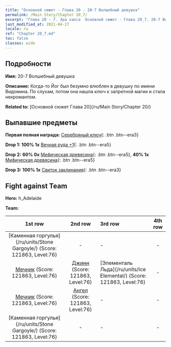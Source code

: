 ```yaml
---
title: "Основной сюжет - Глава 20 - 20-7 Волшебный девушка"
permalink: /Main Story/Chapter 20_7/
excerpt: "Глава 20 - 7. Эра хаоса  Основной сюжет - Глава 20_7. 20-7 Волшебный девушка"
last_modified_at: 2021-04-27
locale: ru
ref: "Chapter 20_7.md"
toc: false
classes: wide
---
```


## Подробности

 **Имя:** 20-7 Волшебный девушка

 **Описание:** Когда-то Йог был безумно влюблен в девушку по имени Видомина. По слухам, потом она нашла ключ к запретной магии и стала некромантом.

 **Related to:** [Основной сюжет Глава 20](/ru/Main Story/Chapter 20/)

## Выпавшие предметы

 **Первая полная награда:** [Серебряный ключ](/ItemsRU/con_693/){: .btn .btn--era3}

 **Drop 1:** **100% 1x** [Вечная руда +1](/ItemsRU/mat_68/){: .btn .btn--era5}

 **Drop 2:** **60% 0x** [Мифическая древесина](/ItemsRU/mat_62/){: .btn .btn--era5}, **40% 1x** [Мифическая древесина](/ItemsRU/mat_62/){: .btn .btn--era5}

 **Drop 3:** **100% 1x** [Свиток заклинания](/ItemsRU/con_694/){: .btn .btn--era3}


## Fight against Team
 **Hero:** h_Adelaide

 **Team:**


  | 1st row | 2nd row | 3rd row | 4th row |
  |:----:|:----:|:----|:----:|
  | [Каменная горгулья](/ru/units/Stone Gargoyle/) (Score: 121863, Level:76)  | - | - | - |
  | [Мечник](/ru/units/Swordsman/) (Score: 121863, Level:76)  | [Джинн](/ru/units/Genie/) (Score: 121863, Level:76)  | [Элементаль Льда](/ru/units/Ice Elemental/) (Score: 121863, Level:76)  | - |
  | [Мечник](/ru/units/Swordsman/) (Score: 121863, Level:76)  | [Ангел](/ru/units/Angel/) (Score: 121863, Level:76)  | - | - |
  | [Каменная горгулья](/ru/units/Stone Gargoyle/) (Score: 121863, Level:76)  | - | - | - |


